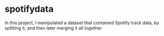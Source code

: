 # spotifydata
In this project, I manipulated a dataset that contained Spotify track data, by splitting it, and then later merging it all together
